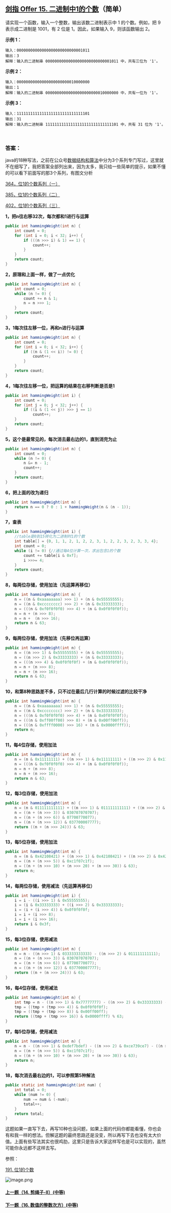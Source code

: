 ## [剑指 Offer 15. 二进制中1的个数](https://leetcode-cn.com/problems/er-jin-zhi-zhong-1de-ge-shu-lcof/)（简单）

请实现一个函数，输入一个整数，输出该数二进制表示中 1 的个数。例如，把 9 表示成二进制是 1001，有 2 位是 1。因此，如果输入 9，则该函数输出 2。

**示例 1：**

```
输入：00000000000000000000000000001011
输出：3
解释：输入的二进制串 00000000000000000000000000001011 中，共有三位为 '1'。
```

**示例 2：**

```
输入：00000000000000000000000010000000
输出：1
解释：输入的二进制串 00000000000000000000000010000000 中，共有一位为 '1'。
```

**示例 3：**

```
输入：11111111111111111111111111111101
输出：31
解释：输入的二进制串 11111111111111111111111111111101 中，共有 31 位为 '1'。
```

<br/>

### 答案：

java的18种写法，之前在公众号[数据结构和算法](https://img-blog.csdnimg.cn/20200807155236311.png)中分为3个系列专门写过，这里就不在细写了，我把答案全部列出来，因为太多，我只给一些简单的提示，如果不懂的可以看下前面写的那3个系列，有图文分析  

[364，位1的个数系列（一）](https://mp.weixin.qq.com/s/wd3ZdWPtKS-b_4ReBCyfwQ)  

[385，位1的个数系列（二）](https://mp.weixin.qq.com/s/f_AkvyBXi6sUC9OcU4Kw9g)  

[402，位1的个数系列（三）](https://mp.weixin.qq.com/s/3VQ-hTAVAC9uOgP8QSIWOA)

**1，把n往右移32次，每次都和1进行与运算**

```java
public int hammingWeight(int n) {
    int count = 0;
    for (int i = 0; i < 32; i++) {
        if (((n >>> i) & 1) == 1) {
            count++;
        }
    }
    return count;
}
```

**2，原理和上面一样，做了一点优化**

```java
public int hammingWeight(int n) {
    int count = 0;
    while (n != 0) {
        count += n & 1;
        n = n >>> 1;
    }
    return count;
}
```

**3，1每次往左移一位，再和n进行与运算**

```java
public int hammingWeight(int n) {
    int count = 0;
    for (int i = 0; i < 32; i++) {
        if ((n & (1 << i)) != 0) {
            count++;
        }
    }
    return count;
}
```

**4，1每次往左移一位，把运算的结果在右移判断是否是1**

```java
public int hammingWeight(int i) {
    int count = 0;
    for (int j = 0; j < 32; j++) {
        if ((i & (1 << j)) >>> j == 1)
            count++;
    }
    return count;
}
```

**5，这个是最常见的，每次消去最右边的1，直到消完为止**

```java
public int hammingWeight(int n) {
    int count = 0;
    while (n != 0) {
        n &= n - 1;
        count++;
    }
    return count;
}
```

**6，把上面的改为递归**

```java
public int hammingWeight(int n) {
    return n == 0 ? 0 : 1 + hammingWeight(n & (n - 1));
}
```

**7，查表**

```java
public int hammingWeight(int i) {
    //table是0到15转化为二进制时1的个数
    int table[] = {0, 1, 1, 2, 1, 2, 2, 3, 1, 2, 2, 3, 2, 3, 3, 4};
    int count = 0;
    while (i != 0) {//通过每4位计算一次，求出包含1的个数
        count += table[i & 0xf];
        i >>>= 4;
    }
    return count;
}
```


**8，每两位存储，使用加法（先运算再移位）**

```java
public int hammingWeight(int n) {
    n = ((n & 0xaaaaaaaa) >>> 1) + (n & 0x55555555);
    n = ((n & 0xcccccccc) >>> 2) + (n & 0x33333333);
    n = (((n & 0xf0f0f0f0) >>> 4) + (n & 0x0f0f0f0f));
    n = n + (n >>> 8);
    n = n +  (n >>> 16);
    return n & 63;
}
```


**9，每两位存储，使用加法（先移位再运算）**

```java
public int hammingWeight(int n) {
    n = ((n >>> 1) & 0x55555555) + (n & 0x55555555);
    n = ((n >>> 2) & 0x33333333) + (n & 0x33333333);
    n = (((n >>> 4) & 0x0f0f0f0f) + (n & 0x0f0f0f0f));
    n = n + (n >>> 8);
    n = n + (n >>> 16);
    return n & 63;
}
```


**10，和第8种思路差不多，只不过在最后几行计算的时候过滤的比较干净**

```java
public int hammingWeight(int n) {
    n = ((n & 0xaaaaaaaa) >>> 1) + (n & 0x55555555);
    n = ((n & 0xcccccccc) >>> 2) + (n & 0x33333333);
    n = (((n & 0xf0f0f0f0) >>> 4) + (n & 0x0f0f0f0f));
    n = (((n & 0xff00ff00) >>> 8) + (n & 0x00ff00ff));
    n = (((n & 0xffff0000) >>> 16) + (n & 0x0000ffff));
    return n;
}
```


**11，每4位存储，使用加法**

```java
public int hammingWeight(int n) {
    n = (n & 0x11111111) + ((n >>> 1) & 0x11111111) + ((n >>> 2) & 0x11111111) + ((n >>> 3) & 0x11111111);
    n = (((n & 0xf0f0f0f0) >>> 4) + (n & 0x0f0f0f0f));
    n = n + (n >>> 8);
    n = n + (n >>> 16);
    return n & 63;
}
```


**12，每3位存储，使用加法**

```java
public int hammingWeight(int n) {
    n = (n & 011111111111) + ((n >>> 1) & 011111111111) + ((n >>> 2) & 011111111111);
    n = ((n + (n >>> 3)) & 030707070707);
    n = ((n + (n >>> 6)) & 07700770077);
    n = ((n + (n >>> 12)) & 037700007777);
    return ((n + (n >>> 24))) & 63;
}
```


**13，每5位存储，使用加法**

```java
public int hammingWeight(int n) {
    n = (n & 0x42108421) + ((n >>> 1) & 0x42108421) + ((n >>> 2) & 0x42108421) + ((n >>> 3) & 0x42108421) + ((n >>> 4) & 0x42108421);
    n = ((n + (n >>> 5)) & 0xc1f07c1f);
    n = ((n + (n >>> 10) + (n >>> 20) + (n >>> 30)) & 63);
    return n;
}
```


**14，每两位存储，使用减法（先运算再移位）**

```java
public int hammingWeight(int i) {
    i = i - ((i >>> 1) & 0x55555555);
    i = (i & 0x33333333) + ((i >>> 2) & 0x33333333);
    i = (i + (i >>> 4)) & 0x0f0f0f0f;
    i = i + (i >>> 8);
    i = i + (i >>> 16);
    return i & 0x3f;
}
```


**15，每3位存储，使用减法**

```java
public int hammingWeight(int n) {
    n = n - ((n >>> 1) & 033333333333) - ((n >>> 2) & 011111111111);
    n = ((n + (n >>> 3)) & 030707070707);
    n = ((n + (n >>> 6)) & 07700770077);
    n = ((n + (n >>> 12)) & 037700007777);
    return ((n + (n >>> 24))) & 63;
}
```


**16，每4位存储，使用减法**

```java
public int hammingWeight(int n) {
    int tmp = n - ((n >>> 1) & 0x77777777) - ((n >>> 2) & 0x33333333) - ((n >>> 3) & 0x11111111);
    tmp = ((tmp + (tmp >>> 4)) & 0x0f0f0f0f);
    tmp = ((tmp + (tmp >>> 8)) & 0x00ff00ff);
    return ((tmp + (tmp >>> 16)) & 0x0000ffff) % 63;
}
```


**17，每5位存储，使用减法**

```java
public int hammingWeight(int n) {
    n = n - ((n >>> 1) & 0xdef7bdef) - ((n >>> 2) & 0xce739ce7) - ((n >>> 3) & 0xc6318c63) - ((n >>> 4) & 0x02108421);
    n = ((n + (n >>> 5)) & 0xc1f07c1f);
    n = ((n + (n >>> 10) + (n >>> 20) + (n >>> 30)) & 63);
    return n;
}
```


**18，每次消去最右边的1，可以参照第5种解法**

```java
public static int hammingWeight(int num) {
    int total = 0;
    while (num != 0) {
        num -= num & (-num);
        total++;
    }
    return total;
}
```



这题如果一直写下去，再写10种也没问题，如果上面的代码你都能看懂，你也会有和我一样的想法。但解这题的最终思路还是没变，所以再写下去也没有太大价值。上面有些写法其实也很鸡肋，这里只是告诉大家这样写也是可以实现的，虽然可能你永远都不这样去写。

参照：

[191. 位1的个数](https://github.com/sdwwld/leetCode/blob/master/src/main/java/com/wld/java/leetcode/leetCode0191.md)



![image.png](https://img-blog.csdnimg.cn/20200807155236311.png)

#### [上一题（14. 剪绳子-II）(中等)](https://github.com/sdwwld/leetCode/blob/master/src/main/java/com/wld/java/offer/剑指Offer14-II.md)

#### [下一题（16. 数值的整数次方）(中等)](https://github.com/sdwwld/leetCode/blob/master/src/main/java/com/wld/java/offer/剑指Offer16.md)